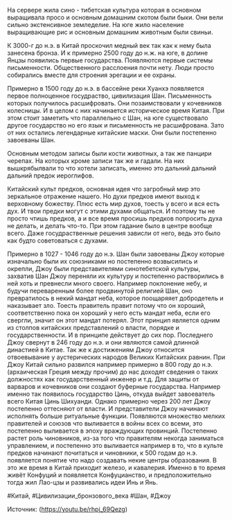 На сервере жила сино - тибетская культура которая в основном выращивала просо и основным домашним скотом были быки. Они вели сильно экстенсивное земледелие.
На юге жило население выращивающие рис и основным домашним животным были свиньи.

К 3000-г до н.э. в Китай проскочил медный век так как к нему была занесена бронза. И к примерно 2500 году до н.ж. на юге, в долине Янцзы появились первые государства. Появляются первые системы письменности. Общественного расслоения почти нету. Люди просто собирались вместе для строения эрегации и ее охраны.

Примерно в 1500 году до н.э. в бассейне реки Хуанхэ появляется первое полноценное госудраство, цивилизация Шан. Письменность которых получилось расшифровать. Они позаимствовали у кочевников колесницы. И в целом с них начинается историческое время Китая. При этом стоит заметить что параллельно с Шан, на юге существовало другое государство но его язык и письменность не расшифрована. Зато от них остались легендарные китайские маски. Они были постепенно завоеваны Шан.

Основным методом записы были кости животных, а так же панцири черепах. На которых кроме записи так же и гадали. На них вышкрябылвали то что хотели записать, именно это дальний дальний дальний предок иероглифов.

Китайский культ предков, основная идея что загробный мир это зеркальное отражение нашего. Но духи предков имеют выход к верховному божеству. Плюс есть мир духов, тоесть у всего и вся есть дух. И твои предки могут с этими духами общаться. И поэтому ты не просто чтишь предков, а и все время просишь предков попросить духа не делать, и делать что-то.
При этом гадание было в центре вообще всего. Даже госудраственные решения зависли от него, ведь это было как будто советоваться с духами. 

Примерно в 1027 - 1046 году до н.э. Шан были завоеваны Джоу которые изначально были их союзниками но постепенно возвысились и окрепли, Джоу были представителями синотебетской культуры, захватив Шан Джоу переняли их культуру и постепенно растворились в ней хоть и превнесли много своего. Например поклонение небу, и будучи переваренным более продвинутой религией Шан, оно превратилось в некий мандат неба, которое поощаряяет добродетель и наказывает зло. Тоесть правитель правит потому что он хороший, соответственно пока он хороший у него есть мандат неба, если его свергли, значит он этот мандат потерял. 
Этот принцип является одним из столпов китайских представлений о власти, порядке и государственности. И в принципе действует до сих пор. Последнего Джоу свернут в 246 году до н.э. и они являются самой длинной династией в Китае. 
Так же к достижениям Джоу относится отвоевывание у аустерических народов Великих Китайских равнин. При Джоу Китай сильно развился например примерно  в 800 году до н.э. (архаическая Греция между прочим) до нас доходят сведения о таких должностях как государственный инженер и т.д. 
Для защиты от варваров и кочевников они создают буферные государства. Например именно так появилось государство Цинь, откуда выйдет завоеватель всего Китая Цинь Шихуанди. 
Однако примерно через 200 лет Джоу постепенно оттесняют от власти. И представители Джоу начинают исполнять больше ритуальные функции. Появляются множество мелких правителей и союзов что выливается в войны всех со всеми, это постепенно выливается в эпоху враждующих провинций. Постепенно растет роль чиновников, из-за того что правителям некогда заниматься управлением, и постепенно это выливается например в то, что в культе предков начинают почитаться и чиновники, к 500 годам до н.э. появляется понятие что надо создавать некие центры образования. 
В это же время в Китай приходит железо, и кавалерия.
Именно в то время живёт Конфуций и появляется Конфуцианство, и предположительно тогда жил Лао-цзы и развивались идеи Инь и Янь. 


#Китай, #Цивилизации_бронзового_века  #Шан, #Джоу

Источник: (https://youtu.be/rhpj_69Qezg)